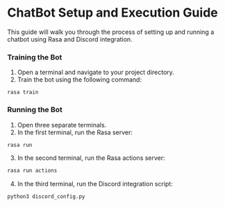 # ChatBot Setup and Execution Guide

This guide will walk you through the process of setting up and running a chatbot using Rasa and Discord integration.

### Training the Bot

1. Open a terminal and navigate to your project directory.
2. Train the bot using the following command:

```rasa train```

### Running the Bot

1. Open three separate terminals.
2. In the first terminal, run the Rasa server:

```bash
rasa run
```

3. In  the second terminal, run the Rasa actions server:

```bash
rasa run actions
```

4. In the third terminal, run the Discord integration script:

```bash
python3 discord_config.py
```